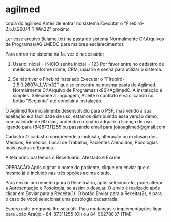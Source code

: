 agilmed
=======

copia do agilmed
Antes de entrar no sistema
Executar o "Firebird-2.5.0.26074_1_Win32" proximo

 Ler esse arquivo (leiame.txt) na pasta do sistema
 Normalmente C:\Arquivos de Programas\AGILMEDC
 para maiores esclarecimentos
  
Para entrar no sistema na 1a. vez é necessário:
1) Usario inicial = INICIO
    senha inicial = 123
    Por favor entre no cadastro de médicos e 
    informe nome, CRM, usuario e senha para
    utilizar o sistema. 

2) Se não tiver o Firebird instalado
    Executar o "Firebird-2.5.0.26074_1_Win32" que se encontra
    na mesma pasta do Agilmed. Normalmente
    C:\Arquivo de Programas (x86)\AgilmedC.
   A instalação é simples. Selecione a linguagem,
   Aceite o contrato e vá clicando no botão "Seguinte"
  até concluir a instalação.


O Agilmed foi inicialmente desenvolvido para o PSF, mas vendo a sua
aceitação e a facilidade de uso, estamos distribuindo essa versão demo,
com validade de 60 dias, podendo o usuário adquirir a licença de uso
ligando para (84)87311255 ou passando email para joaoagilmed@gmail.com

Cadastro
O cadastro compreende a inclusão, alteração ou exclusao dos
Médicos, Remédios, Local de Trabalho, Pacientes Atendidos,
Posologias mais usadas e Exames.

A tela principal temos o Receituário, Atestado e Exame.

OPERAÇÃO
Após digitar o nome do paciente, clique em enviar que o mesmo já
é incluido nas três opções acima citada.

Para enviar um remedio para o Receituário, após seleciona-lo,
pode alterar a Apresentação e Posologia, se assim o desejar.
O envio é realizado após clicar em Enviar para a Receita(1). 
O botão Enviar para a Receita(2), é para o caso de você 
selecionar uma posologia cadastrada.


Espero este programa lhe seja útil.
Para mudanças e implementações ligar para
João Araújo - 84-87311255 (OI) ou 84-96278837 (TIM)
